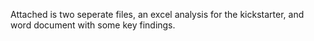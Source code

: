 Attached is two seperate files, an excel analysis for the kickstarter, and word document with some key findings.
